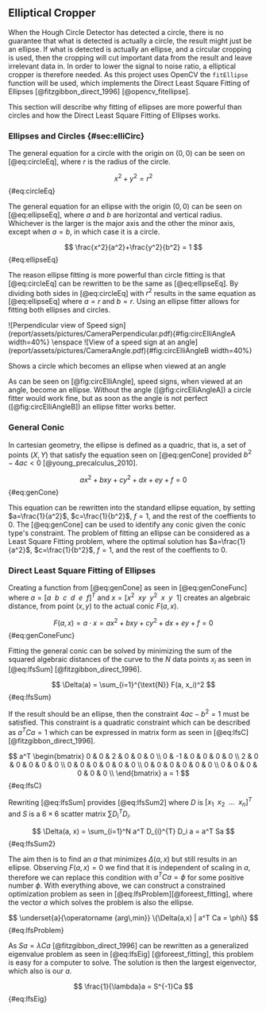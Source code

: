 ## Elliptical Cropper

When the Hough Circle Detector has detected a circle, there is no guarantee that what is detected is actually a circle, the result might just be an ellipse. If what is detected is actually an ellipse, and a circular cropping is used, then the cropping will cut important data from the result and leave irrelevant data in. In order to lower the signal to noise ratio, a elliptical cropper is therefore needed. As this project uses OpenCV the `fitEllipse` function will be used, which implements the Direct Least Square Fitting of Ellipses [@fitzgibbon_direct_1996] [@opencv_fitellipse].

This section will describe why fitting of ellipses are more powerful than circles and how the Direct Least Square Fitting of Ellipses works.

### Ellipses and Circles {#sec:elliCirc}

The general equation for a circle with the origin on $(0,0)$ can be seen on [@eq:circleEq], where $r$ is the radius of the circle.

$$
x^2 + y^2 = r^2
$$ {#eq:circleEq}

The general equation for an ellipse with the origin $(0,0)$ can be seen on [@eq:ellipseEq], where $a$ and $b$ are horizontal and vertical radius. Whichever is the larger is the major axis and the other the minor axis, except when $a=b$, in which case it is a circle.

$$
\frac{x^2}{a^2}+\frac{y^2}{b^2} = 1
$$ {#eq:ellipseEq}

The reason ellipse fitting is more powerful than circle fitting is that [@eq:circleEq] can be rewritten to be the same as [@eq:ellipseEq]. By dividing both sides in [@eq:circleEq] with $r^2$ results in the same equation as [@eq:ellipseEq] where $a=r$ and $b=r$. Using an ellipse fitter allows for fitting both ellipses and circles. 

<div id="fig:circElliAngle">
![Perpendicular view of Speed sign](report/assets/pictures/CameraPerpendicular.pdf){#fig:circElliAngleA width=40%}
\enspace
![View of a speed sign at an angle](report/assets/pictures/CameraAngle.pdf){#fig:circElliAngleB width=40%}

Shows a circle which becomes an ellipse when viewed at an angle
</div>

As can be seen on [@fig:circElliAngle], speed signs, when viewed at an angle, become an ellipse. Without the angle ([@fig:circElliAngleA]) a circle fitter would work fine, but as soon as the angle is not perfect ([@fig:circElliAngleB]) an ellipse fitter works better.

### General Conic

In cartesian geometry, the ellipse is defined as a quadric, that is, a set of points $(X, Y)$ that satisfy the equation seen on [@eq:genCone] provided $b^2-4ac<0$ [@young_precalculus_2010].

$$
ax^{2}+bxy+cy^{2}+dx+ey+f = 0
$$ {#eq:genCone}

This equation can be rewritten into the standard ellipse equation, by setting $a=\frac{1}{a^2}$, $c=\frac{1}{b^2}$, $f=1$, and the rest of the coeffients to $0$. The [@eq:genCone] can be used to identify any conic given the conic type's constraint. The problem of fitting an ellipse can be considered as a Least Square Fitting problem, where the optimal solution has $a=\frac{1}{a^2}$, $c=\frac{1}{b^2}$, $f=1$, and the rest of the coeffients to $0$.

### Direct Least Square Fitting of Ellipses

Creating a function from [@eq:genCone] as seen in [@eq:genConeFunc] where $a=[a \enspace b \enspace c \enspace d \enspace e \enspace f]^T$ and $x=[x^2 \enspace xy \enspace y^2 \enspace x \enspace y \enspace 1]$ creates an algebraic distance, from point $(x,y)$ to the actual conic $F(a,x)$.

$$
F(a,x) = a\cdot x = ax^{2}+bxy+cy^{2}+dx+ey+f = 0
$$ {#eq:genConeFunc}

Fitting the general conic can be solved by minimizing the sum of the squared algebraic distances of the curve to the $N$ data points $x_i$ as seen in [@eq:lfsSum] [@fitzgibbon_direct_1996].

$$
\Delta(a) = \sum_{i=1}^{\text{N}} F(a, x_i)^2
$$ {#eq:lfsSum}

If the result should be an ellipse, then the constraint $4ac-b^2=1$ must be satisfied. This constraint is a quadratic constraint which can be described as $a^TCa=1$ which can be expressed in matrix form as seen in [@eq:lfsC] [@fitzgibbon_direct_1996].

$$
a^T \begin{bmatrix}
    0 &  0 & 2 & 0 & 0 & 0 \\
    0 & -1 & 0 & 0 & 0 & 0 \\
    2 &  0 & 0 & 0 & 0 & 0 \\
    0 &  0 & 0 & 0 & 0 & 0 \\
    0 &  0 & 0 & 0 & 0 & 0 \\
    0 &  0 & 0 & 0 & 0 & 0 \\
\end{bmatrix} a = 1
$$ {#eq:lfsC}

Rewriting [@eq:lfsSum] provides [@eq:lfsSum2] where $D$ is $[x_1 \enspace x_2 \enspace ...\enspace x_n]^T$ and $S$ is a $6 \times 6$ scatter matrix $\sum D_i^T D_i$.

$$
\Delta(a, x) = \sum_{i=1}^N a^T D_{i}^{T} D_i a = a^T Sa
$$ {#eq:lfsSum2}

The aim then is to find an $a$ that minimizes $\Delta(a, x)$ but still results in an ellipse. Observing $F(a,x) = 0$ we find that it is independent of scaling in $a$, therefore we can replace this condition with $a^T Ca=\phi$ for some positive number $\phi$. With everything above, we can construct a constrained optimization problem as seen in [@eq:lfsProblem][@foreest_fitting], where the vector $a$ which solves the problem is also the ellipse.

$$
\underset{a}{\operatorname {arg\,min}} \{\Delta(a,x) | a^T Ca = \phi\}
$$ {#eq:lfsProblem}

As $Sa = \lambda Ca$ [@fitzgibbon_direct_1996] can be rewritten as a generalized eigenvalue problem as seen in [@eq:lfsEig] [@foreest_fitting], this problem is easy for a computer to solve. The solution is then the largest eigenvector, which also is our $a$.

$$
\frac{1}{\lambda}a = S^{-1}Ca
$$ {#eq:lfsEig}
